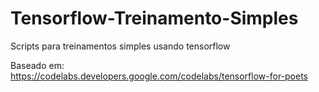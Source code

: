 # Tensorflow-Treinamento-Simples
Scripts para treinamentos simples usando tensorflow

Baseado em: https://codelabs.developers.google.com/codelabs/tensorflow-for-poets
